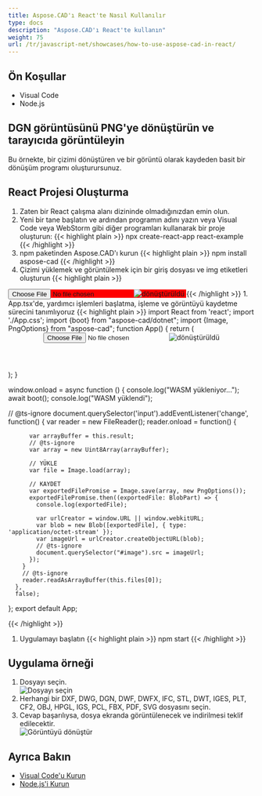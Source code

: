```yaml
---
title: Aspose.CAD'ı React'te Nasıl Kullanılır
type: docs
description: "Aspose.CAD'ı React'te kullanın"
weight: 75
url: /tr/javascript-net/showcases/how-to-use-aspose-cad-in-react/
---
```


## Ön Koşullar
- Visual Code
- Node.js

## DGN görüntüsünü PNG'ye dönüştürün ve tarayıcıda görüntüleyin

Bu örnekte, bir çizimi dönüştüren ve bir görüntü olarak kaydeden basit bir dönüşüm programı oluşturursunuz.

## React Projesi Oluşturma

1. Zaten bir React çalışma alanı dizininde olmadığınızdan emin olun.
1. Yeni bir tane başlatın ve ardından programın adını yazın veya Visual Code veya WebStorm gibi diğer programları kullanarak bir proje oluşturun:
{{< highlight plain >}}
npx create-react-app react-example
{{< /highlight >}}
1. npm paketinden Aspose.CAD'ı kurun
{{< highlight plain >}}
npm install aspose-cad
{{< /highlight >}}
1. Çizimi yüklemek ve görüntülemek için bir giriş dosyası ve img etiketleri oluşturun
{{< highlight plain >}}
<span style="background-color: red">
  <input id="file" type="file"/>
  <img alt="dönüştürüldü" id="image" />
</span>
{{< /highlight >}}
1. App.tsx'de, yardımcı işlemleri başlatma, işleme ve görüntüyü kaydetme sürecini tanımlıyoruz
{{< highlight plain >}}
import React from 'react';
import './App.css';
import {boot} from "aspose-cad/dotnet";
import {Image, PngOptions} from "aspose-cad";
function App() {
  return (
    <div className="App">
      <header className="App-header">
          <input id="file" type="file"/>
          <img alt="dönüştürüldü" id="image" />
      </header>
    </div>
  );
}

window.onload = async function () {
  console.log("WASM yükleniyor...");
  await boot();
  console.log("WASM yüklendi");

  // @ts-ignore
    document.querySelector('input').addEventListener('change', function() {
        var reader = new FileReader();
        reader.onload = function() {

          var arrayBuffer = this.result;
          // @ts-ignore
          var array = new Uint8Array(arrayBuffer);

          // YÜKLE
          var file = Image.load(array);

          // KAYDET
          var exportedFilePromise = Image.save(array, new PngOptions());
          exportedFilePromise.then((exportedFile: BlobPart) => {
            console.log(exportedFile);

            var urlCreator = window.URL || window.webkitURL;
            var blob = new Blob([exportedFile], { type: 'application/octet-stream' });
            var imageUrl = urlCreator.createObjectURL(blob);
            // @ts-ignore
            document.querySelector("#image").src = imageUrl;
          });
        }
        // @ts-ignore
        reader.readAsArrayBuffer(this.files[0]);
      },
      false);
};
export default App;

{{< /highlight >}}
1. Uygulamayı başlatın
{{< highlight plain >}}
npm start
{{< /highlight >}}

## Uygulama örneği

1. Dosyayı seçin.<br>
![Dosyayı seçin](/cad/_assets/javascript-net/react/choose-file.png)<br>
1. Herhangi bir DXF, DWG, DGN, DWF, DWFX, IFC, STL, DWT, IGES, PLT, CF2, OBJ, HPGL, IGS, PCL, FBX, PDF, SVG dosyasını seçin.
1. Cevap başarılıysa, dosya ekranda görüntülenecek ve indirilmesi teklif edilecektir.<br>
![Görüntüyü dönüştür](/cad/_assets/javascript-net/react/convert-image.png)<br>

## Ayrıca Bakın

- [Visual Code'u Kurun](https://code.visualstudio.com/)
- [Node.js'i Kurun](https://nodejs.org/en/)
